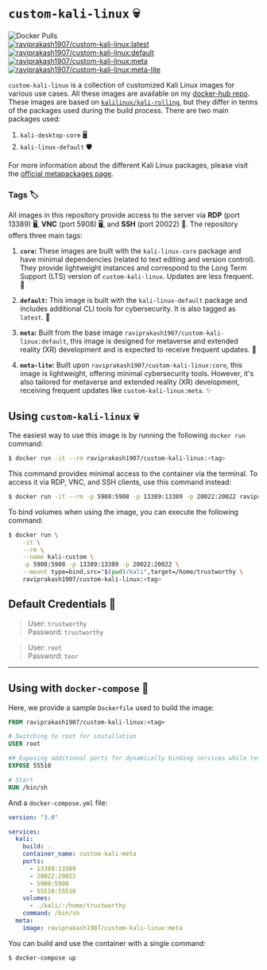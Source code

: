 # `custom-kali-linux` 💀

![Docker Pulls](https://img.shields.io/docker/pulls/raviprakash1907/custom-kali-linux)  
[![raviprakash1907/custom-kali-linux:latest](https://github.com/ravi-prakash1907/custom-kali-linux/actions/workflows/dockerhub-image.yml/badge.svg)](https://github.com/ravi-prakash1907/custom-kali-linux/actions/workflows/dockerhub-image.yml) [![raviprakash1907/custom-kali-linux:default](https://github.com/ravi-prakash1907/custom-kali-linux/actions/workflows/dockerhub-image-default.yml/badge.svg)](https://github.com/ravi-prakash1907/custom-kali-linux/actions/workflows/dockerhub-image-default.yml) [![raviprakash1907/custom-kali-linux:meta](https://github.com/ravi-prakash1907/custom-kali-linux/actions/workflows/dockerhub-image-meta.yml/badge.svg)](https://github.com/ravi-prakash1907/custom-kali-linux/actions/workflows/dockerhub-image-meta.yml) [![raviprakash1907/custom-kali-linux:meta-lite](https://github.com/ravi-prakash1907/custom-kali-linux/actions/workflows/dockerhub-image-meta-lite.yml/badge.svg)](https://github.com/ravi-prakash1907/custom-kali-linux/actions/workflows/dockerhub-image-meta-lite.yml)  

`custom-kali-linux` is a collection of customized Kali Linux images for various use cases. All these images are available on my [docker-hub repo](https://hub.docker.com/r/raviprakash1907/custom-kali-linux). These images are based on [`kalilinux/kali-rolling`](https://hub.docker.com/r/kalilinux/kali-rolling), but they differ in terms of the packages used during the build process. There are two main packages used:

1. `kali-desktop-core` 🖥️
2. `kali-linux-default` 🛡️

For more information about the different Kali Linux packages, please visit the [official metapackages page](https://www.kali.org/docs/general-use/metapackages/).

### Tags 🏷️

All images in this repository provide access to the server via **RDP** (port 13389) 🖥️, **VNC** (port 5908) 🖥️, and **SSH** (port 20022) 🔐. The repository offers three main tags:

1. **`core`:** These images are built with the `kali-linux-core` package and have minimal dependencies (related to text editing and version control). They provide lightweight instances and correspond to the Long Term Support (LTS) version of `custom-kali-linux`. Updates are less frequent. 🌱

2. **`default`:** This image is built with the `kali-linux-default` package and includes additional CLI tools for cybersecurity. It is also tagged as `latest`. 🚀

3. **`meta`:** Built from the base image `raviprakash1907/custom-kali-linux:default`, this image is designed for metaverse and extended reality (XR) development and is expected to receive frequent updates. 🌟

4. **`meta-lite`:** Built upon `raviprakash1907/custom-kali-linux:core`, this image is lightweight, offering minimal cybersecurity tools. However, it's also tailored for metaverse and extended reality (XR) development, receiving frequent updates like `custom-kali-linux:meta`. ✨

## Using `custom-kali-linux` 💀

The easiest way to use this image is by running the following `docker run` command:

```sh
$ docker run -it --rm raviprakash1907/custom-kali-linux:<tag>
```

This command provides minimal access to the container via the terminal. To access it via RDP, VNC, and SSH clients, use this command instead:

```sh
$ docker run -it --rm -p 5908:5908 -p 13389:13389 -p 20022:20022 raviprakash1907/custom-kali-linux:<tag>
```

To bind volumes when using the image, you can execute the following command:

```sh
$ docker run \
    -it \
    --rm \
    --name kali-custom \
    -p 5908:5908 -p 13389:13389 -p 20022:20022 \
    --mount type=bind,src="$(pwd)/kali",target=/home/trustworthy \
    raviprakash1907/custom-kali-linux:<tag>
```

## Default Credentials 🔑

> User: `trustworthy`   
> Password: `trustworthy`  

> User: `root`  
> Password: `toor`  

---

## Using with `docker-compose` 🐳

Here, we provide a sample `Dockerfile` used to build the image:

```Dockerfile
FROM raviprakash1907/custom-kali-linux:<tag>

# Switching to root for installation
USER root

## Exposing additional ports for dynamically binding services while testing (beyond port 49151)
EXPOSE 55510

# Start
RUN /bin/sh
```

And a `docker-compose.yml` file:

```yaml
version: "3.0"

services:
  kali:
    build: .
    container_name: custom-kali-meta
    ports: 
      - 13389:13389
      - 20022:20022
      - 5908:5908
      - 55510:55510
    volumes:
      - ./kali/:/home/trustworthy
    command: /bin/sh
  meta:
    image: raviprakash1907/custom-kali-linux:meta
```

You can build and use the container with a single command:

```sh
$ docker-compose up
```
